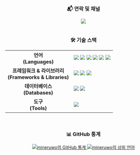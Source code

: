

<div align="center">
  <h3>📬 연락 및 채널</h3>
  <a href="mailto:mineruwo@gmail.com"><img src="https://img.shields.io/badge/Gmail-EA4335?style=for-the-badge&logo=Gmail&logoColor=white"/></a>
</div>

<br>

<div align="center">
  <h3>🛠️ 기술 스택</h3>
  <table style="border: none;">
    <tr style="border: none;">
      <td align="center" style="border: none;"><strong>언어<br>(Languages)</strong></td>
      <td style="border: none;">
        <img src="https://img.shields.io/badge/c-%2300599C.svg?style=for-the-badge&logo=c&logoColor=white"/>
        <img src="https://img.shields.io/badge/c++-%2300599C.svg?style=for-the-badge&logo=c%2B%2B&logoColor=white"/>
        <img src="https://img.shields.io/badge/c%23-%23239120.svg?style=for-the-badge&logo=c-sharp&logoColor=white"/>
        <img src="https://img.shields.io/badge/java-%23ED8B00.svg?style=for-the-badge&logo=openjdk&logoColor=white"/>
        <img src="https://img.shields.io/badge/javascript-%23323330.svg?style=for-the-badge&logo=javascript&logoColor=%23F7DF1E"/>
        <img src="https://img.shields.io/badge/html5-%23E34F26.svg?style=for-the-badge&logo=html5&logoColor=white"/>
      </td>
    </tr>
    <tr style="border: none;">
      <td align="center" style="border: none;"><strong>프레임워크 & 라이브러리<br>(Frameworks & Libraries)</strong></td>
      <td style="border: none;">
        <img src="https://img.shields.io/badge/react-%2320232a.svg?style=for-the-badge&logo=react&logoColor=%2361DAFB"/>
        <img src="https://img.shields.io/badge/flutter-%2302569B.svg?style=for-the-badge&logo=flutter&logoColor=white"/>
        <img src="https://img.shields.io/badge/unity-%23000000.svg?style=for-the-badge&logo=unity&logoColor=white"/>
      </td>
    </tr>
    <tr style="border: none;">
      <td align="center" style="border: none;"><strong>데이터베이스<br>(Databases)</strong></td>
      <td style="border: none;">
        <img src="https://img.shields.io/badge/mysql-%2300f.svg?style=for-the-badge&logo=mysql&logoColor=white"/>
        <img src="https://img.shields.io/badge/postgresql-%23316192.svg?style=for-the-badge&logo=postgresql&logoColor=white"/>
      </td>
    </tr>
    <tr style="border: none;">
      <td align="center" style="border: none;"><strong>도구<br>(Tools)</strong></td>
      <td style="border: none;">
        <img src="https://img.shields.io/badge/git-%23F05033.svg?style=for-the-badge&logo=git&logoColor=white"/>
      </td>
    </tr>
  </table>
</div>

<br>

<div align="center">
  <h3>📊 GitHub 통계</h3>
  <a href="https://github.com/mineruwo">
    <img src="https://github-readme-stats.vercel.app/api?username=mineruwo&show_icons=true&theme=tokyonight" alt="mineruwo의 GitHub 통계" />
  </a>
  <a href="https://github.com/mineruwo">
    <img src="https://github-readme-stats.vercel.app/api/top-langs/?username=mineruwo&layout=compact&theme=tokyonight" alt="mineruwo의 상위 언어" />
  </a>
</div>

<br>


